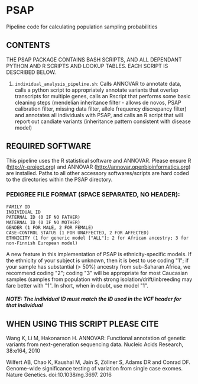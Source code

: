# PSAP
Pipeline code for calculating population sampling probabilities

## CONTENTS
THE PSAP PACKAGE CONTAINS BASH SCRIPTS, AND ALL DEPENDANT PYTHON AND R SCRIPTS AND LOOKUP TABLES. EACH SCRIPT IS DESCRIBED BELOW.

1) ```individual_analysis_pipeline.sh```: Calls ANNOVAR to annotate data, calls a python script to appropriately annotate variants that overlap transcripts for multiple genes, calls an Rscript that performs some basic cleaning steps (mendelian inheritance filter - allows de novos, PSAP calibration filter, missing data filter, allele frequency discrepancy filter) and annotates all individuals with PSAP, and calls an R script that will report out candiate variants (inheritance pattern consistent with disease model)

## REQUIRED SOFTWARE
This pipeline uses the R statistical software and ANNOVAR.  Please ensure R (http://r-project.org) and ANNOVAR (http://annovar.openbioinformatics.org) are installed.  Paths to all other accessory softwares/scripts are hard coded to the directories within the PSAP directory.


### PEDIGREE FILE FORMAT (SPACE SEPARATED, NO HEADER):

```
FAMILY ID
INDIVIDUAL ID
PATERNAL ID (0 IF NO FATHER)
MATERNAL ID (0 IF NO MOTHER)
GENDER (1 FOR MALE, 2 FOR FEMALE)
CASE-CONTROL STATUS (1 FOR UNAFFECTED, 2 FOR AFFECTED)
ETHNICITY (1 for generic model ["ALL"]; 2 for African ancestry; 3 for non-Finnish European model)
```
A new feature in this implementation of PSAP is ethnicity-specific models. If the ethnicity of your subject is unknown, then 
it is best to use coding "1"; if your sample has substantial (> 50%) ancestry from sub-Saharan Africa, we recommend coding "2"; coding "3" will be appropriate for most Caucasian samples (samples from population with strong isolation/drift/inbreeding may fare better with "1". In short, when in doubt, use model "1". 

##### NOTE: The individual ID must match the ID used in the VCF header for that individual


## WHEN USING THIS SCRIPT PLEASE CITE
Wang K, Li M, Hakonarson H. ANNOVAR: Functional annotation of genetic variants from next-generation sequencing data. Nucleic Acids Research, 38:e164, 2010

Wilfert AB, Chao K, Kaushal M, Jain S, Zöllner S, Adams DR and Conrad DF.  Genome-wide significance testing of variation from single case exomes. Nature Genetics. doi:10.1038/ng.3697. 2016
